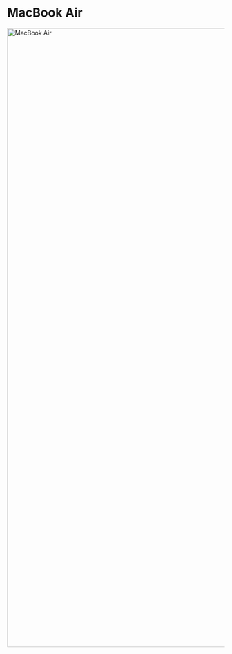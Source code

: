 # MacBook Air

<img width="1431" alt="MacBook Air" src="https://user-images.githubusercontent.com/38455912/84050640-f409a100-a9e8-11ea-882a-48dbe897b25c.png">

